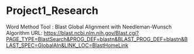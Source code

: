# Project1_Research

Word Method
Tool : Blast Global Alignment with Needleman-Wunsch Algorithm
URL: https://blast.ncbi.nlm.nih.gov/Blast.cgi?PAGE_TYPE=BlastSearch&PROG_DEF=blastn&BLAST_PROG_DEF=blastn&BLAST_SPEC=GlobalAln&LINK_LOC=BlastHomeLink
